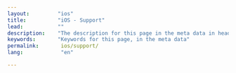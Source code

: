 ```yaml
---
layout:         "ios"
title:          "iOS - Support"
lead:           ""
description:    "The description for this page in the meta data in header."
keywords:       "Keywords for this page, in the meta data"
permalink:       ios/support/
lang:            "en"

---
```

